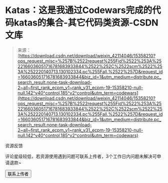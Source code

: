<!--yml
category: codewars
date: 2022-08-13 11:29:40
-->

# Katas：这是我通过Codewars完成的代码katas的集合-其它代码类资源-CSDN文库

> 来源：[https://download.csdn.net/download/weixin_42114046/15358210?ops_request_misc=%257B%2522request%255Fid%2522%253A%2522166036051716781683933844%2522%252C%2522scm%2522%253A%252220140713.130102334.pc%255Fall.%2522%257D&request_id=166036051716781683933844&biz_id=1&utm_medium=distribute.pc_search_result.none-task-download-2~all~first_rank_ecpm_v1~rank_v31_ecpm-19-15358210-null-null.142^v40^control,185^v2^control&utm_term=codewars](https://download.csdn.net/download/weixin_42114046/15358210?ops_request_misc=%257B%2522request%255Fid%2522%253A%2522166036051716781683933844%2522%252C%2522scm%2522%253A%252220140713.130102334.pc%255Fall.%2522%257D&request_id=166036051716781683933844&biz_id=1&utm_medium=distribute.pc_search_result.none-task-download-2~all~first_rank_ecpm_v1~rank_v31_ecpm-19-15358210-null-null.142^v40^control,185^v2^control&utm_term=codewars)

资源反馈

评论星级较低，若资源使用遇到问题可联系上传者，3个工作日内问题未解决可申请退款~

 <button type="button" class="el-button contact-uploader-btn el-button--default el-button--mini is-round" data-v-4d84422a="">联系上传者</button>